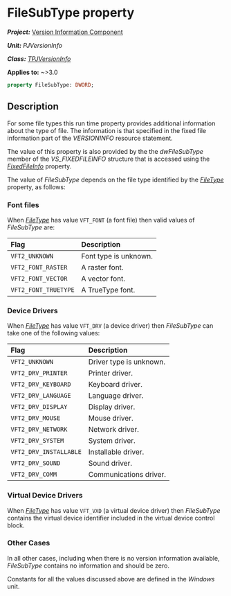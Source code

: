 # FileSubType property

***Project:*** [Version Information Component](../API.md)

***Unit:*** _PJVersionInfo_

***Class:*** [_TPJVersionInfo_](./TPJVersionInfo.md)

**Applies to:** ~>3.0

```pascal
property FileSubType: DWORD;
```

## Description

For some file types this run time property provides additional information about the type of file. The information is that specified in the fixed file information part of the _VERSIONINFO_ resource statement.

The value of this property is also provided by the the _dwFileSubType_ member of the _VS_FIXEDFILEINFO_ structure that is accessed using the [_FixedFileInfo_](./TPJVersionInfo-FixedFileInfo.md) property.

The value of _FileSubType_ depends on the file type identified by the [_FileType_](./TPJVersionInfo-FileType.md) property, as follows:

### Font files

When [_FileType_](./TPJVersionInfo-FileType.md) has value `VFT_FONT` (a font file) then valid values of _FileSubType_ are:

| Flag                 | Description |
|:---------------------|:------------|
| `VFT2_UNKNOWN`       | Font type is unknown. |
| `VFT2_FONT_RASTER`   | A raster font. |
| `VFT2_FONT_VECTOR`   | A vector font. |
| `VFT2_FONT_TRUETYPE` | A TrueType font. |

### Device Drivers

When [_FileType_](./TPJVersionInfo-FileType.md) has value `VFT_DRV` (a device driver) then _FileSubType_ can take one of the following values:

| Flag                   | Description |
|:-----------------------|:------------|
| `VFT2_UNKNOWN`         | Driver type is unknown. |
| `VFT2_DRV_PRINTER`     | Printer driver. |
| `VFT2_DRV_KEYBOARD`    | Keyboard driver. |
| `VFT2_DRV_LANGUAGE`    | Language driver. |
| `VFT2_DRV_DISPLAY`     | Display driver. |
| `VFT2_DRV_MOUSE`       | Mouse driver. |
| `VFT2_DRV_NETWORK`     | Network driver. |
| `VFT2_DRV_SYSTEM`      | System driver. |
| `VFT2_DRV_INSTALLABLE` | Installable driver. |
| `VFT2_DRV_SOUND`       | Sound driver. |
| `VFT2_DRV_COMM`        | Communications driver. |

### Virtual Device Drivers

When [_FileType_](./TPJVersionInfo-FileType.md) has value `VFT_VXD` (a virtual device driver) then _FileSubType_ contains the virtual device identifier included in the virtual device control block.

### Other Cases

In all other cases, including when there is no version information available, _FileSubType_ contains no information and should be zero.

Constants for all the values discussed above are defined in the _Windows_ unit.
